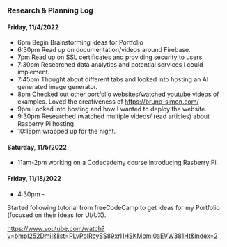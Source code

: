 ### Research & Planning Log
#### Friday, 11/4/2022
* 6pm Begin Brainstorming ideas for Portfolio
* 6:30pm Read up on documentation/videos around Firebase.
* 7pm Read up on SSL certificates and providing security to users.
* 7:30pm Researched data analytics and potential services I could implement.
* 7:45pm Thought about different tabs and looked into hosting an AI generated image generator.
* 8pm Checked out other portfolio websites/watched youtube videos of examples. Loved the creativeness of https://bruno-simon.com/
* 9pm Looked into hosting and how I wanted to deploy the website.
* 9:30pm Researched (watched multiple videos/ read articles) about Rasberry Pi hosting.
* 10:15pm wrapped up for the night.

#### Saturday, 11/5/2022
* 11am-2pm working on a Codecademy course introducing Rasberry Pi.

#### Friday, 11/18/2022
* 4:30pm - 

Started following tutorial from freeCodeCamp to get ideas for my Portfolio (focused on their ideas for UI/UX).

https://www.youtube.com/watch?v=bmpI252DmiI&list=PLvPoIRcySS89xrI1HSKMpml0aEVW381Ht&index=2